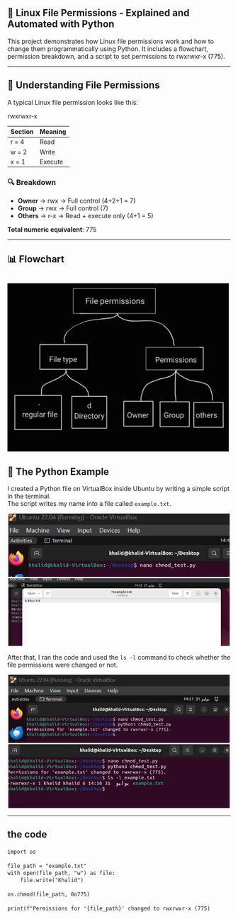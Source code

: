 ## 🔐 Linux File Permissions - Explained and Automated with Python

This project demonstrates how Linux file permissions work and how to change them programmatically using Python. It includes a flowchart, permission breakdown, and a script to set permissions to rwxrwxr-x (775).

---

## 🧠 Understanding File Permissions

A typical Linux file permission looks like this:

rwxrwxr-x


| Section      | Meaning                       |
|--------------|-------------------------------|
| r = 4      | Read                          |
| w = 2      | Write                         |
| x = 1      | Execute                       |

### 🔍 Breakdown

- **Owner** → rwx → Full control (4+2+1 = 7)
- **Group** → rwx → Full control (7)
- **Others** → r-x → Read + execute only (4+1 = 5)

**Total numeric equivalent**: 775

---

## 📊 Flowchart
<br/> <img src="pic6.jpg" alt="Script Content" width="500"/> </div>


## 🐍 The Python Example

I created a Python file on VirtualBox inside Ubuntu by writing a simple script in the terminal.  
The script writes my name into a file called `example.txt`.

<div align="center">  
  <img src="pic1.png" alt="Creating Python File" width="500"/>  
  <br/>  
  <img src="pic4.png" alt="Script Content" width="500"/>  
</div>

After that, I ran the code and used the `ls -l` command to check whether the file permissions were changed or not.

<div align="center">  
  <img src="pic2.png" alt="Before Permission Change" width="500"/>  
  <br/>  
  <img src="pic3.png" alt="After Permission Change" width="500"/>  
</div>


---
## the code 
```
import os

file_path = "example.txt"
with open(file_path, "w") as file:
    file.write("Khalid")

os.chmod(file_path, 0o775)

print(f"Permissions for '{file_path}' changed to rwxrwxr-x (775)
```
